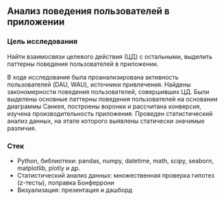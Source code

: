 ## Анализ поведения пользователей в приложении
### Цель исследования

Найти взаимосвязи целевого действия (ЦД) с остальными, выделить паттерны поведения пользователей в приложении.

В ходе исследования была проанализирована активность пользователей (DAU, WAU), источники привлечения. Найдены закономерности поведения пользователей, совершивших ЦД. Были выделены основные паттерны поведения пользователей на основании диаграммы Санкея, построены воронки и рассчитана конверсия, изучена производительность приложения. Проведен статистический анализ данных, на этапе которого выявлены статически значимые различия. 

### Стек

- Python, библиотеки: pandas, numpy, datetime, math, scipy, seaborn, matplotlib, plotly и др.
- Статистический анализ данных: множественная проверка гипотез (z-тесты), поправка Бонферрони
- Визуализация: презентация и дашборд
